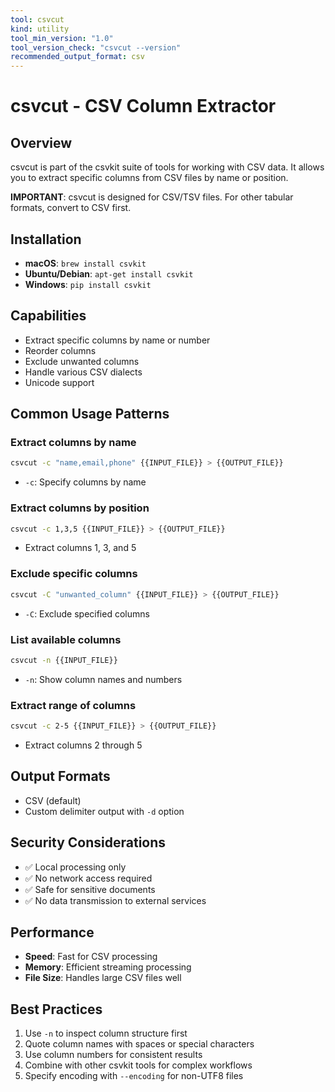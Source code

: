 ```yaml
---
tool: csvcut
kind: utility
tool_min_version: "1.0"
tool_version_check: "csvcut --version"
recommended_output_format: csv
---
```


# csvcut - CSV Column Extractor

## Overview

csvcut is part of the csvkit suite of tools for working with CSV data. It allows you to extract specific columns from CSV files by name or position.

**IMPORTANT**: csvcut is designed for CSV/TSV files. For other tabular formats, convert to CSV first.

## Installation

- **macOS**: `brew install csvkit`
- **Ubuntu/Debian**: `apt-get install csvkit`
- **Windows**: `pip install csvkit`

## Capabilities

- Extract specific columns by name or number
- Reorder columns
- Exclude unwanted columns
- Handle various CSV dialects
- Unicode support

## Common Usage Patterns

### Extract columns by name

```bash
csvcut -c "name,email,phone" {{INPUT_FILE}} > {{OUTPUT_FILE}}
```

- `-c`: Specify columns by name

### Extract columns by position

```bash
csvcut -c 1,3,5 {{INPUT_FILE}} > {{OUTPUT_FILE}}
```

- Extract columns 1, 3, and 5

### Exclude specific columns

```bash
csvcut -C "unwanted_column" {{INPUT_FILE}} > {{OUTPUT_FILE}}
```

- `-C`: Exclude specified columns

### List available columns

```bash
csvcut -n {{INPUT_FILE}}
```

- `-n`: Show column names and numbers

### Extract range of columns

```bash
csvcut -c 2-5 {{INPUT_FILE}} > {{OUTPUT_FILE}}
```

- Extract columns 2 through 5

## Output Formats

- CSV (default)
- Custom delimiter output with `-d` option

## Security Considerations

- ✅ Local processing only
- ✅ No network access required
- ✅ Safe for sensitive documents
- ✅ No data transmission to external services

## Performance

- **Speed**: Fast for CSV processing
- **Memory**: Efficient streaming processing
- **File Size**: Handles large CSV files well

## Best Practices

1. Use `-n` to inspect column structure first
2. Quote column names with spaces or special characters
3. Use column numbers for consistent results
4. Combine with other csvkit tools for complex workflows
5. Specify encoding with `--encoding` for non-UTF8 files
